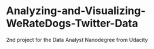 # Analyzing-and-Visualizing-WeRateDogs-Twitter-Data
2nd project for the Data Analyst Nanodegree from Udacity
